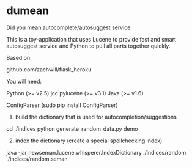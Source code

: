 dumean
======

Did you mean autocomplete/autosuggest service


This is a toy-application that uses Lucene to provide fast and smart
autosuggest service and Python to pull all parts together quickly.

Based on: 

github.com/zachwill/flask_heroku





You will need:

Python (>= v2.5)
jcc 
pylucene (>= v3.1)
Java (>= v1.6)

ConfigParser (sudo pip install ConfigParser)


1. build the dictionary that is used for autocompletion/suggestions

cd ./indices
python generate_random_data.py demo


2. index the dictionary (create a special spellchecking index)

java -jar newseman.lucene.whisperer.IndexDictionary ./indices/random ./indices/random.seman

